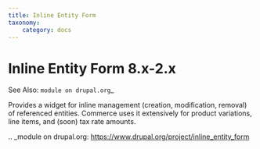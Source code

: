 ```yaml
---
title: Inline Entity Form
taxonomy:
    category: docs
---
```


Inline Entity Form 8.x-2.x
==========================

See Also: `module on drupal.org`_

Provides a widget for inline management (creation, modification,
removal) of referenced entities. Commerce uses it extensively for
product variations, line items, and (soon) tax rate amounts.

.. _module on drupal.org: https://www.drupal.org/project/inline_entity_form
